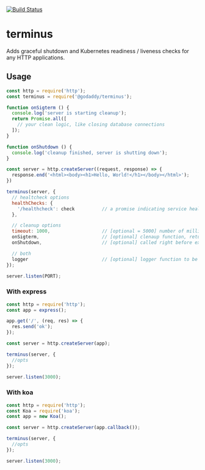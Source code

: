 [![Build Status](https://travis-ci.org/godaddy/terminus.svg?branch=master)](https://travis-ci.org/godaddy/terminus)

# terminus

Adds graceful shutdown and Kubernetes readiness / liveness checks for any HTTP applications.

## Usage

```javascript
const http = require('http');
const terminus = require('@godaddy/terminus');

function onSigterm () {
  console.log('server is starting cleanup');
  return Promise.all([
    // your clean logic, like closing database connections
  ]);
}

function onShutdown () {
  console.log('cleanup finished, server is shutting down');
}

const server = http.createServer((request, response) => {
  response.end('<html><body><h1>Hello, World!</h1></body></html>');
})

terminus(server, {
  // healtcheck options
  healthChecks: {
    '/healthcheck': check          // a promise indicating service health
  },

  // cleanup options
  timeout: 1000,                   // [optional = 5000] number of milliseconds before forcefull exiting
  onSigterm,                       // [optional] clenaup function, returning a promise
  onShutdown,                      // [optional] called right before exiting

  // both
  logger                           // [optional] logger function to be called with errors    
});

server.listen(PORT);
```

### With express

```javascript
const http = require('http');
const app = express();

app.get('/', (req, res) => {
  res.send('ok');
});

const server = http.createServer(app);

terminus(server, {
  //opts
});

server.listen(3000);
```

### With koa

```javascript
const http = require('http');
const Koa = require('koa');
const app = new Koa();

const server = http.createServer(app.callback());

terminus(server, {
  //opts
});

server.listen(3000);
```
